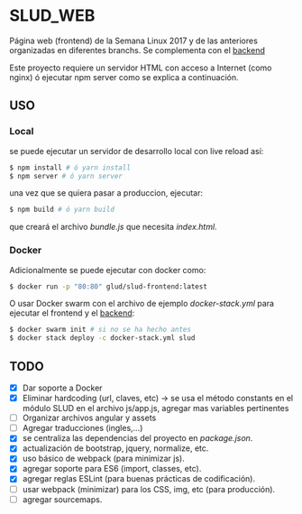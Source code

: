 # SLUD_WEB
Página web (frontend) de la Semana Linux 2017 y de las anteriores organizadas en diferentes branchs. Se complementa con el [backend](https://github.com/GLUD/SLUD-backend)


Este proyecto requiere un servidor HTML con acceso a Internet (como nginx) ó ejecutar npm server como se explica a continuación.

## USO

### Local
se puede ejecutar un servidor de desarrollo local con live reload así:
```bash
$ npm install # ó yarn install
$ npm server # ó yarn server
```
una vez que se quiera pasar a produccion, ejecutar:

```bash
$ npm build # ó yarn build
```
que creará el archivo *bundle.js* que necesita *index.html*.

### Docker
Adicionalmente se puede ejecutar con docker como:

```bash
$ docker run -p "80:80" glud/slud-frontend:latest
```

O usar Docker swarm con el archivo de ejemplo *docker-stack.yml* para ejecutar el frontend y el [backend](https://github.com/GLUD/SLUD-backend/):

```bash
$ docker swarm init # si no se ha hecho antes
$ docker stack deploy -c docker-stack.yml slud
```

## TODO

- [x] Dar soporte a Docker
- [x] Eliminar hardcoding (url, claves, etc) -> se usa el método constants en el módulo SLUD en el archivo js/app.js, agregar mas variables pertinentes
- [ ] Organizar archivos angular y assets
- [ ] Agregar traducciones (ingles,...)
- [x] se centraliza las dependencias del proyecto en *package.json*.
- [x] actualización de bootstrap, jquery, normalize, etc.
- [x] uso básico de webpack (para minimizar js).
- [x] agregar soporte para ES6 (import, classes, etc).
- [x] agregar reglas ESLint (para buenas prácticas de codificación).
- [ ] usar webpack (minimizar) para los CSS, img, etc (para producción).
- [ ] agregar sourcemaps.
